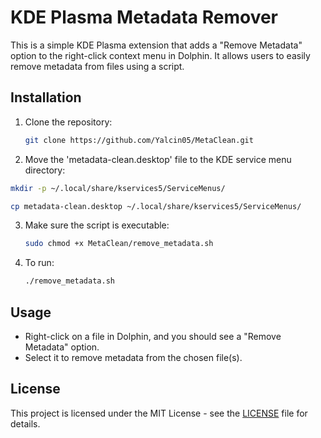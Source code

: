 # KDE Plasma Metadata Remover

This is a simple KDE Plasma extension that adds a "Remove Metadata" option to the right-click context menu in Dolphin. It allows users to easily remove metadata from files using a script.

## Installation

1. Clone the repository:
   ```bash
   git clone https://github.com/Yalcin05/MetaClean.git
   ```

2. Move the 'metadata-clean.desktop' file to the KDE service menu directory:
 ```bash
mkdir -p ~/.local/share/kservices5/ServiceMenus/
```

 ```bash
cp metadata-clean.desktop ~/.local/share/kservices5/ServiceMenus/
```

3. Make sure the script is executable:
   ```bash
   sudo chmod +x MetaClean/remove_metadata.sh
   ```
   
4. To run:
   ```bash
   ./remove_metadata.sh
   ```

## Usage

- Right-click on a file in Dolphin, and you should see a "Remove Metadata" option.
- Select it to remove metadata from the chosen file(s).

## License

This project is licensed under the MIT License - see the [LICENSE](LICENSE) file for details.
